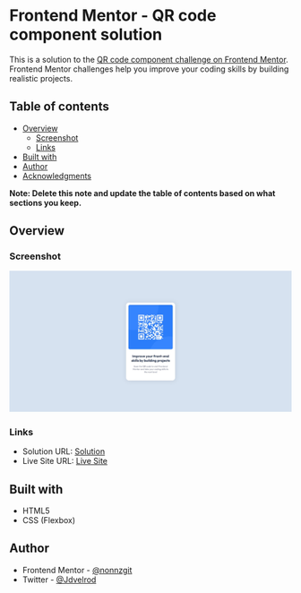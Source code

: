 # Frontend Mentor - QR code component solution

This is a solution to the [QR code component challenge on Frontend Mentor](https://www.frontendmentor.io/challenges/qr-code-component-iux_sIO_H). Frontend Mentor challenges help you improve your coding skills by building realistic projects.

## Table of contents

- [Overview](#overview)
  - [Screenshot](#screenshot)
  - [Links](#links)
- [Built with](#built-with)
- [Author](#author)
- [Acknowledgments](#acknowledgments)

**Note: Delete this note and update the table of contents based on what sections you keep.**

## Overview

### Screenshot

![This is how the site looks like.](./screenshot.jpg)

### Links

- Solution URL: [Solution](https://github.com/nonnzgit/fm-qrcode)
- Live Site URL: [Live Site](https://nonnzgit.github.io/fm-qrcode/)

## Built with

- HTML5
- CSS (Flexbox)

## Author

- Frontend Mentor - [@nonnzgit](https://www.frontendmentor.io/profile/nonnzgit)
- Twitter - [@Jdvelrod](https://www.twitter.com/Jdvelrod)
